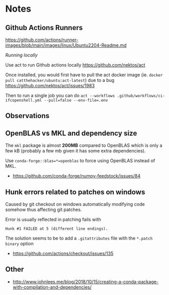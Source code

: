 # Notes

## Github Actions Runners

https://github.com/actions/runner-images/blob/main/images/linux/Ubuntu2204-Readme.md

*Running locally*

Use act to run Github actions locally
https://github.com/nektos/act

Once installed, you would first have to pull the act docker image (ie. `docker pull catthehacker/ubuntu:act-latest`)
due to a bug https://github.com/nektos/act/issues/1983

Then to run a single job you can do `act --workflows .github/workflows/ci-ifcopenshell.yml --pull=false --env-file=.env`

## Observations

## OpenBLAS vs MKL and dependency size

The `mkl` package is almost __200MB__ compared to OpenBLAS which is only a few kB (probably a few mb given it has some
extra dependencies). 

Use `conda-forge::blas=*=openblas` to force using OpenBLAS instead of MKL.

* https://github.com/conda-forge/numpy-feedstock/issues/84

## Hunk errors related to patches on windows

Caused by git checkout on windows automatically modifying code somehow thus affecting git patches.

Error is usually reflected in patching fails with 

    Hunk #1 FAILED at 5 (different line endings).

The solution seems to be to add a `.gitattributes` file with the  `*.patch binary` option

* https://github.com/actions/checkout/issues/135 

## Other

* http://www.johnlees.me/blog/2018/10/15/creating-a-conda-package-with-compilation-and-dependencies/